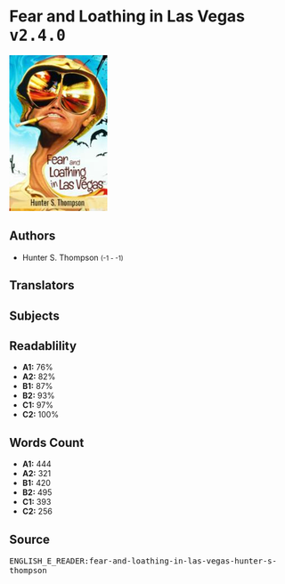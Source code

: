 # Fear and Loathing in Las Vegas <kbd>v2.4.0</kbd>

![](./cover.medium.jpg "")

## Authors


 - Hunter S. Thompson <small>(-1 - -1)</small>

## Translators



## Subjects



## Readablility


 - **A1:** 76%
 - **A2:** 82%
 - **B1:** 87%
 - **B2:** 93%
 - **C1:** 97%
 - **C2:** 100%

## Words Count


 - **A1:** 444
 - **A2:** 321
 - **B1:** 420
 - **B2:** 495
 - **C1:** 393
 - **C2:** 256

## Source


<kbd>ENGLISH_E_READER:fear-and-loathing-in-las-vegas-hunter-s-thompson</kbd>
